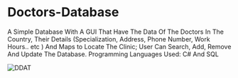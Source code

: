 # Doctors-Database

A Simple Database With A GUI That Have The Data Of The Doctors In The Country, Their Details (Specialization, Address, Phone Number, Work Hours.. etc ) And Maps to Locate The Clinic; User Can Search, Add, Remove And Update The Database.
Programming Languages Used: C# And SQL

![DDAT](https://user-images.githubusercontent.com/46197627/79701448-7d301180-829d-11ea-8661-15554604e4fd.png)
